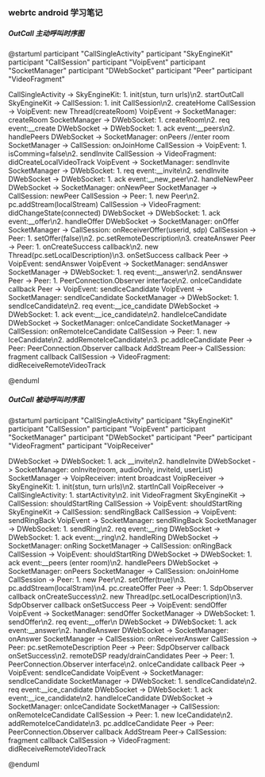 ### webrtc android 学习笔记
##### OutCall 主动呼叫时序图
@startuml 
participant "CallSingleActivity" 
participant "SkyEngineKit" 
participant "CallSession" 
participant "VoipEvent" 
participant "SocketManager" 
participant "DWebSocket" 
participant "Peer" 
participant "VideoFragment"

CallSingleActivity -> SkyEngineKit: 1. init(stun, turn urls)\n2. startOutCall
SkyEngineKit -> CallSession: 1. init CallSession\n2. createHome
CallSession -> VoipEvent: new Thread(createRoom)
VoipEvent -> SocketManager: createRoom
SocketManager -> DWebSocket: 1. createRoom\n2. req event:__create
DWebSocket -> DWebSocket: 1. ack event:__peers\n2. handlePeers
DWebSocket -> SocketManager: onPeers //enter room
SocketManager -> CallSession: onJoinHome
CallSession -> VoipEvent: 1. isComming=false\n2. sendInvite
CallSession -> VideoFragment: didCreateLocalVideoTrack
VoipEvent -> SocketManager: sendInvite
SocketManager -> DWebSocket: 1. req event:__invite\n2. sendInvite
DWebSocket -> DWebSocket: 1. ack event:__new_peer\n2. handleNewPeer
DWebSocket -> SocketManager: onNewPeer
SocketManager -> CallSession: newPeer
CallSession -> Peer: 1. new Peer\n2. pc.addStream(localStream)
CallSession -> VideoFragment: didChangeState(connected)
DWebSocket -> DWebSocket: 1. ack event:__offer\n2. handleOffer
DWebSocket -> SocketManager: onOffer
SocketManager -> CallSession: onReceiverOffer(userid, sdp)
CallSession -> Peer: 1. setOffer(false)\n2. pc.setRemoteDescription\n3. createAnswer
Peer -> Peer: 1. onCreateSuccess callback\n2. new Thread(pc.setLocalDescription)\n3. onSetSuccess callback
Peer -> VoipEvent: sendAnswer
VoipEvent -> SocketManager: sendAnswer
SocketManager -> DWebSocket: 1. req event:__answer\n2. sendAnswer
Peer -> Peer: 1. PeerConnection.Observer interface\n2. onIceCandidate callback
Peer -> VoipEvent: sendIceCandidate
VoipEvent -> SocketManager: sendIceCandidate
SocketManager -> DWebSocket: 1. sendIceCandidate\n2. req event:__ice_candidate
DWebSocket -> DWebSocket: 1. ack event:__ice_candidate\n2. handleIceCandidate
DWebSocket -> SocketManager: onIceCandidate
SocketManager -> CallSession: onRemoteIceCandidate
CallSession -> Peer: 1. new IceCandidate\n2. addRemoteIceCandidate\n3. pc.addIceCandidate
Peer -> Peer: PeerConnection.Observer callback AddStream
Peer-> CallSession: fragment callback
CallSession -> VideoFragment: didReceiveRemoteVideoTrack

@enduml


##### OutCall 被动呼叫时序图
@startuml 
participant "CallSingleActivity" 
participant "SkyEngineKit" 
participant "CallSession" 
participant "VoipEvent" 
participant "SocketManager" 
participant "DWebSocket" 
participant "Peer" 
participant "VideoFragment"
participant "VoipReceiver"

DWebSocket -> DWebSocket: 1. ack __invite\n2. handleInvite
DWebSocket -> SocketManager: onInvite(room, audioOnly, inviteId, userList)
SocketManager -> VoipReceiver: intent broadcast
VoipReceiver -> SkyEngineKit: 1. init(stun, turn urls)\n2. startInCall
VoipReceiver -> CallSingleActivity: 1. startActivity\n2. init VideoFragment
SkyEngineKit -> CallSession: shouldStartRing
CallSession -> VoipEvent: shouldStartRing
SkyEngineKit -> CallSession: sendRingBack
CallSession -> VoipEvent: sendRingBack
VoipEvent -> SocketManager: sendRingBack
SocketManager -> DWebSocket: 1. sendRing\n2. req event:__ring
DWebSocket -> DWebSocket: 1. ack event:__ring\n2. handleRing
DWebSocket -> SocketManager: onRing
SocketManager -> CallSession: onRingBack
CallSession -> VoipEvent: shouldStartRing
DWebSocket -> DWebSocket: 1. ack event:__peers (enter room)\n2. handlePeers
DWebSocket -> SocketManager: onPeers
SocketManager -> CallSession: onJoinHome
CallSession -> Peer: 1. new Peer\n2. setOffer(true)\n3. pc.addStream(localStram)\n4. pc.createOffer
Peer -> Peer: 1. SdpObserver callback onCreateSuccess\n2. new Thread(pc.setLocalDescription)\n3. SdpObserver callback onSetSuccess
Peer -> VoipEvent: sendOffer
VoipEvent -> SocketManager: sendOffer
SocketManager -> DWebSocket: 1. sendOffer\n2. req event:__offer\n
DWebSocket -> DWebSocket: 1. ack event:__answer\n2. handleAnswer
DWebSocket -> SocketManager: onAnswer
SocketManager -> CallSession: onReceiverAnswer
CallSession -> Peer: pc.setRemoteDescription
Peer -> Peer: SdpObserver callback onSetSuccess\n2. remoteDSP ready/drainCandidates
Peer -> Peer: 1. PeerConnection.Observer interface\n2. onIceCandidate callback
Peer -> VoipEvent: sendIceCandidate
VoipEvent -> SocketManager: sendIceCandidate
SocketManager -> DWebSocket: 1. sendIceCandidate\n2. req event:__ice_candidate
DWebSocket -> DWebSocket: 1. ack event:__ice_candidate\n2. handleIceCandidate
DWebSocket -> SocketManager: onIceCandidate
SocketManager -> CallSession: onRemoteIceCandidate
CallSession -> Peer: 1. new IceCandidate\n2. addRemoteIceCandidate\n3. pc.addIceCandidate
Peer -> Peer: PeerConnection.Observer callback AddStream
Peer-> CallSession: fragment callback
CallSession -> VideoFragment: didReceiveRemoteVideoTrack

@enduml